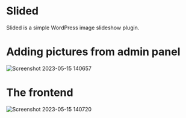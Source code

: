 # Slided
Slided is a simple WordPress  image slideshow plugin.

# Adding pictures from admin panel
![Screenshot 2023-05-15 140657](https://github.com/ShaipZekolli/Slided/assets/98315960/d53552e3-12e2-4c1a-885d-e909add4ac32)

# The frontend
![Screenshot 2023-05-15 140720](https://github.com/ShaipZekolli/Slided/assets/98315960/8332aa12-33fd-4b63-ad93-da60398960ee)


